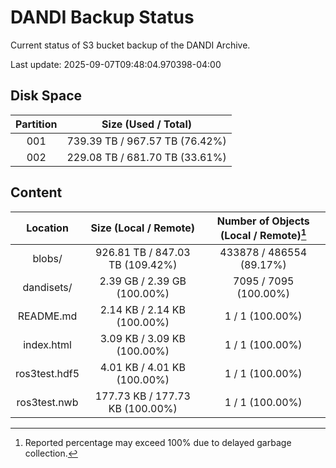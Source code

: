 # DANDI Backup Status

Current status of S3 bucket backup of the DANDI Archive.

Last update: 2025-09-07T09:48:04.970398-04:00

## Disk Space

| Partition | Size (Used / Total)            |
| :---: | :----------------------------: |
| 001   | 739.39 TB / 967.57 TB (76.42%) |
| 002   | 229.08 TB / 681.70 TB (33.61%) |



## Content

| Location             | Size (Local / Remote)                    | Number of Objects (Local / Remote)[^1]   |
| :------------------: | :--------------------------------------: | :--------------------------------------: |
| blobs/               | 926.81 TB / 847.03 TB (109.42%)          | 433878 / 486554 (89.17%)                 |
| dandisets/           | 2.39 GB / 2.39 GB (100.00%)              | 7095 / 7095 (100.00%)                    |
| README.md            | 2.14 KB / 2.14 KB (100.00%)              | 1 / 1 (100.00%)                          |
| index.html           | 3.09 KB / 3.09 KB (100.00%)              | 1 / 1 (100.00%)                          |
| ros3test.hdf5        | 4.01 KB / 4.01 KB (100.00%)              | 1 / 1 (100.00%)                          |
| ros3test.nwb         | 177.73 KB / 177.73 KB (100.00%)          | 1 / 1 (100.00%)                          |

[^1]: Reported percentage may exceed 100% due to delayed garbage collection.